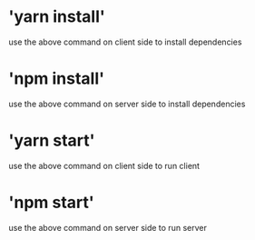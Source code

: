 # 'yarn install'
use the above command on client side to install dependencies

# 'npm install'
use the above command on server side to install dependencies

# 'yarn start'
use the above command on client side to run client

# 'npm start'
use the above command on server side to run server

